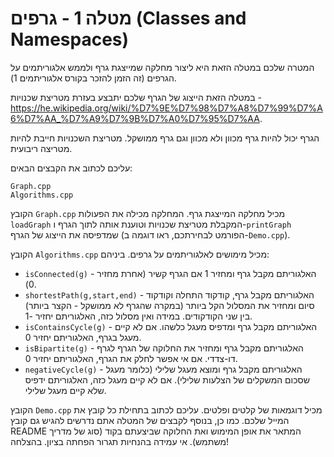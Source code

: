 # מטלה 1 - גרפים (Classes and Namespaces)

המטרה שלכם במטלה הזאת היא ליצור מחלקה שמייצגת גרף ולממש אלגוריתמים על הגרפים (זה הזמן להזכר בקורס אלגוריתמים 1).

במטלה הזאת הייצוג של הגרף שלכם יתבצע בעזרת מטריצת שכנויות - https://he.wikipedia.org/wiki/%D7%9E%D7%98%D7%A8%D7%99%D7%A6%D7%AA_%D7%A9%D7%9B%D7%A0%D7%95%D7%AA.

הגרף יכול להיות גרף מכוון ולא מכוון וגם גרף ממושקל. מטריצת השכנויות חייבת להיות מטריצה ריבועית.

עליכם לכתוב את הקבצים הבאים:

```
Graph.cpp
Algorithms.cpp
```

הקובץ `Graph.cpp` מכיל מחלקה המייצגת גרף.
המחלקה מכילה את הפעולות `loadGraph` המקבלת מטריצת שכנויות וטוענת אותה לתוך הגרף ו-`printGraph` שמדפיסה את הייצוג של הגרף (הפורמט לבחירתכם, ראו דוגמה ב-`Demo.cpp`).

הקובץ `Algorithms.cpp` מכיל מימושים לאלגוריתמים על גרפים. ביניהם:

- `isConnected(g)` - האלגוריתם מקבל גרף ומחזיר 1 אם הגרף קשיר (אחרת מחזיר 0).
- `shortestPath(g,start,end)` - האלגוריתם מקבל גרף, קודקוד התחלה וקודקוד סיום ומחזיר את המסלול הקל ביותר (במקרה שהגרף לא ממושקל - הקצר ביותר) בין שני הקודקודים. במידה ואין מסלול כזה, האלגוריתם יחזיר -1.
- `isContainsCycle(g)` - האלגוריתם מקבל גרף ומדפיס מעגל כלשהו. אם לא קיים מעגל בגרף, האלגוריתם יחזיר 0.
- `isBipartite(g)` - האלגוריתם מקבל גרף ומחזיר את החלוקה של הגרף לגרף דו-צדדי. אם אי אפשר לחלק את הגרף, האלגוריתם יחזיר 0.
- `negativeCycle(g)` - האלגוריתם מקבל גרף ומוצא מעגל שלילי (כלומר מעגל שסכום המשקלים של הצלעות שלילי). אם לא קיים מעגל כזה, האלגוריתם ידפיס שלא קיים מעגל שלילי.

הקובץ `Demo.cpp` מכיל דוגמאות של קלטים ופלטים.
עליכם לכתוב בתחילת כל קובץ את המייל שלכם. כמו כן, בנוסף לקבצים של המטלה אתם נדרשים להגיש גם קובץ README המתאר את אופן המימוש ואת החלוקה שביצעתם בקוד (סוג של מדריך משתמש). אי עמידה בהנחיות תגרור הפחתה בציון. בהצלחה!
  
